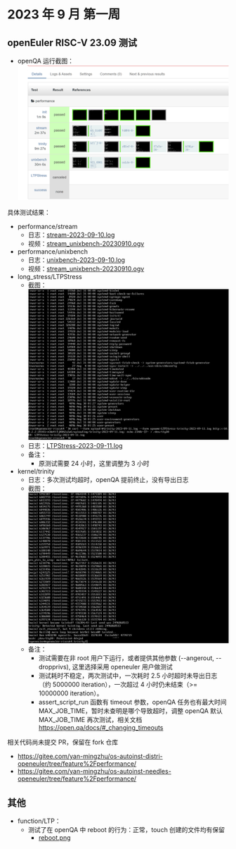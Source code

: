 # 2023 年 9 月 第一周

## openEuler RISC-V 23.09 测试

- openQA 运行截图：![openqa-stress-unixbench-trinity](./202309_week1/openqa-stress-unixbench-trinity.png)

具体测试结果：

- performance/stream
  - 日志：[stream-2023-09-10.log](./202309_week1/stream-stream-2023-09-10.log)
  - 视频：[stream_unixbench-20230910.ogv](./202309_week1/stream_unixbench-20230910.ogv)
- performance/unixbench
  - 日志：[unixbench-2023-09-10.log](./202309_week1/unixbench-unixbench-2023-09-10.log)
  - 视频：[stream_unixbench-20230910.ogv](./202309_week1/stream_unixbench-20230910.ogv)
- long_stress/LTPStress
  - 截图：![OpenQA-LTPStress.png](./202309_week1/openqa-LTPStress.png)
  - 日志：[LTPStress-2023-09-11.log](./202309_week1/LTPStress-2023-09-11.log)
  - 备注：
    - 原测试需要 24 小时，这里调整为 3 小时
- kernel/trinity
  - 日志：多次测试均超时，openQA 提前终止，没有导出日志
  - 截图：![trinity-20230910.png](./202309_week1/trinity-20230910.png)
  - 备注：
    - 测试需要在非 root 用户下运行，或者提供其他参数 (--angerout, --dropprivs), 这里选择采用 openeuler 用户做测试
    - 测试耗时不稳定，两次测试中，一次耗时 2.5 小时超时未导出日志（约 5000000 iteration），一次超过 4 小时仍未结束（>= 10000000 iteration）。
    - assert_script_run 函数有 timeout 参数，openQA 任务也有最大时间 MAX_JOB_TIME，暂时未查明是哪个导致超时，调整 openQA 默认 MAX_JOB_TIME 再次测试，相关文档 <https://open.qa/docs/#_changing_timeouts>

相关代码尚未提交 PR，保留在 fork 仓库

- <https://gitee.com/yan-mingzhu/os-autoinst-distri-openeuler/tree/feature%2Fperformance/>
- <https://gitee.com/yan-mingzhu/os-autoinst-needles-openeuler/tree/feature%2Fperformance/>

## 其他

- function/LTP：
  - 测试了在 openQA 中 reboot 的行为：正常，touch 创建的文件均有保留
    - [reboot.png](./202309_week1/openqa-reboot.png)
